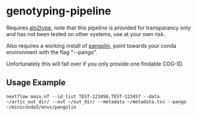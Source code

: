 # genotyping-pipeline

Requires [aln2type](https://github.com/connor-lab/aln2type), note that this pipeline is provided for transparancy only and has not been tested on other systems, use at your own risk.

Also requires a working install of [pangolin](https://github.com/cov-lineages/pangolin), point towards your conda environment with the flag "--pango".

Unfortunately this will fall over if you only provide one findable COG-ID.

## Usage Example

```
nextflow main.nf --id_list TEST-123456,TEST-123457 --data ~/artic_out_dir/ --out ~/out_dir/ --metadata ~/metadata.tsv --pango ~/miniconda3/envs/pangolin
```